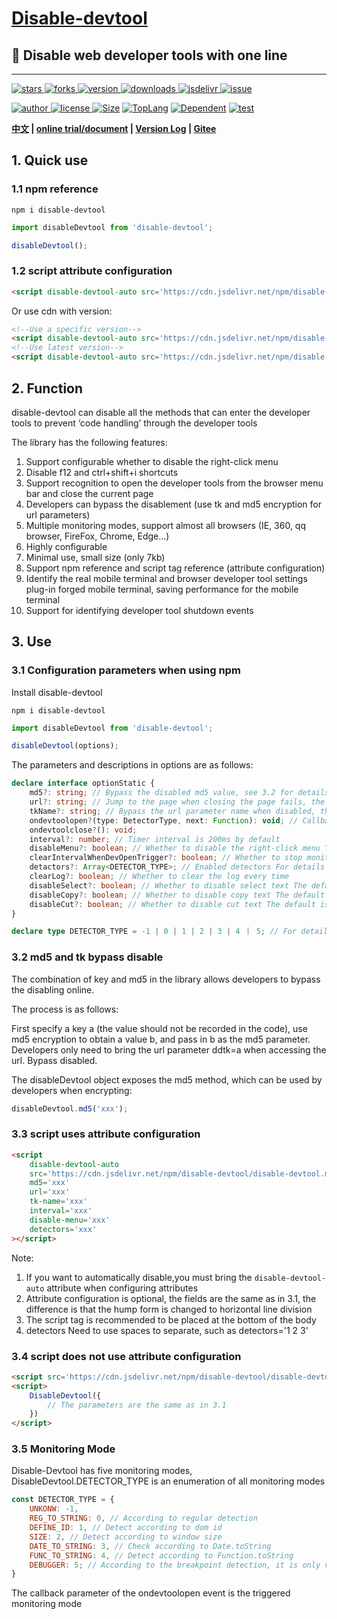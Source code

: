 <h1><a href='https://www.github.com/theajack/disable-devtool'>Disable-devtool</a></h1>

<h2>🚀 Disable web developer tools with one line </h2>

----

<p>
    <a href="https://www.github.com/theajack/disable-devtool/stargazers" target="_black">
        <img src="https://img.shields.io/github/stars/theajack/disable-devtool?logo=github" alt="stars" />
    </a>
    <a href="https://www.github.com/theajack/disable-devtool/network/members" target="_black">
        <img src="https://img.shields.io/github/forks/theajack/disable-devtool?logo=github" alt="forks" />
    </a>
    <a href="https://www.npmjs.com/package/disable-devtool" target="_black">
        <img src="https://img.shields.io/npm/v/disable-devtool?logo=npm" alt="version" />
    </a>
    <a href="https://www.npmjs.com/package/disable-devtool" target="_black">
        <img src="https://img.shields.io/npm/dm/disable-devtool?color=%23ffca28&logo=npm" alt="downloads" />
    </a>
    <a href="https://www.jsdelivr.com/package/npm/disable-devtool" target="_black">
        <img src="https://data.jsdelivr.com/v1/package/npm/disable-devtool/badge" alt="jsdelivr" />
    </a>
    <a href="https://github.com/theajack/disable-devtool/issues"><img src="https://img.shields.io/github/issues-closed/theajack/disable-devtool.svg" alt="issue"></a>
</p>
<p>
    <a href="https://github.com/theajack" target="_black">
        <img src="https://img.shields.io/badge/Author-%20theajack%20-7289da.svg?&logo=github" alt="author" />
    </a>
    <a href="https://www.github.com/theajack/disable-devtool/blob/master/LICENSE" target="_black">
        <img src="https://img.shields.io/github/license/theajack/disable-devtool?color=%232DCE89&logo=github" alt="license" />
    </a>
    <a href="https://cdn.jsdelivr.net/npm/disable-devtool/disable-devtool.min.js"><img src="https://img.shields.io/bundlephobia/minzip/disable-devtool.svg" alt="Size"></a>
    <a href="https://github.com/theajack/disable-devtool/search?l=javascript"><img src="https://img.shields.io/github/languages/top/theajack/disable-devtool.svg" alt="TopLang"></a>
    <a href="https://www.github.com/theajack/disable-devtool"><img src="https://img.shields.io/librariesio/dependent-repos/npm/disable-devtool.svg" alt="Dependent"></a>
    <a href="https://github.com/theajack/disable-devtool/blob/master/test/test-report.txt"><img src="https://img.shields.io/badge/test-passed-44BB44" alt="test"></a>
</p>

**[中文](https://github.com/theajack/disable-devtool/blob/master/README.cn.md) | [online trial/document](https://theajack.gitee.io/disable-devtool) | [Version Log](https://github.com/theajack/disable-devtool/blob/master/helper/version.en.md) | [Gitee](https://gitee.com/theajack/disable-devtool)**

## 1. Quick use

### 1.1 npm reference

```
npm i disable-devtool
```

```js
import disableDevtool from 'disable-devtool';

disableDevtool();
```

### 1.2 script attribute configuration

```html
<script disable-devtool-auto src='https://cdn.jsdelivr.net/npm/disable-devtool/disable-devtool.min.js'></script>
```

Or use cdn with version:

```html
<!--Use a specific version-->
<script disable-devtool-auto src='https://cdn.jsdelivr.net/npm/disable-devtool@x.x.x/disable-devtool.min.js'></script>
<!--Use latest version-->
<script disable-devtool-auto src='https://cdn.jsdelivr.net/npm/disable-devtool@latest/disable-devtool.min.js'></script>
```

## 2. Function

disable-devtool can disable all the methods that can enter the developer tools to prevent ‘code handling’ through the developer tools

The library has the following features:

1. Support configurable whether to disable the right-click menu
2. Disable f12 and ctrl+shift+i shortcuts
3. Support recognition to open the developer tools from the browser menu bar and close the current page
4. Developers can bypass the disablement (use tk and md5 encryption for url parameters)
5. Multiple monitoring modes, support almost all browsers (IE, 360, qq browser, FireFox, Chrome, Edge...)
6. Highly configurable
7. Minimal use, small size (only 7kb)
8. Support npm reference and script tag reference (attribute configuration)
9. Identify the real mobile terminal and browser developer tool settings plug-in forged mobile terminal, saving performance for the mobile terminal
10. Support for identifying developer tool shutdown events

## 3. Use

### 3.1 Configuration parameters when using npm

Install disable-devtool

```
npm i disable-devtool
```

```js
import disableDevtool from 'disable-devtool';

disableDevtool(options);
```

The parameters and descriptions in options are as follows:

```ts
declare interface optionStatic {
    md5?: string; // Bypass the disabled md5 value, see 3.2 for details, the bypass disable is not enabled by default
    url?: string; // Jump to the page when closing the page fails, the default value is localhost
    tkName?: string; // Bypass the url parameter name when disabled, the default is ddtk
    ondevtoolopen?(type: DetectorType, next: Function): void; // Callback for opening the developer panel, the url parameter is invalid when it is enabled, and the type is the monitoring mode, see 3.5 for details
    ondevtoolclose?(): void;
    interval?: number; // Timer interval is 200ms by default
    disableMenu?: boolean; // Whether to disable the right-click menu The default is true
    clearIntervalWhenDevOpenTrigger?: boolean; // Whether to stop monitoring after triggering The default is false. This parameter is invalid when using ondevtoolclose
    detactors?: Array<DETECTOR_TYPE>; // Enabled detectors For details of detectors, see 3.5. The default is all, it is recommended to use all
    clearLog?: boolean; // Whether to clear the log every time
    disableSelect?: boolean; // Whether to disable select text The default is true
    disableCopy?: boolean; // Whether to disable copy text The default is true
    disableCut?: boolean; // Whether to disable cut text The default is true
}

declare type DETECTOR_TYPE = -1 | 0 | 1 | 2 | 3 | 4 ｜ 5; // For details of the detector, see 3.5
```

### 3.2 md5 and tk bypass disable

The combination of key and md5 in the library allows developers to bypass the disabling online.

The process is as follows:

First specify a key a (the value should not be recorded in the code), use md5 encryption to obtain a value b, and pass in b as the md5 parameter. Developers only need to bring the url parameter ddtk=a when accessing the url. Bypass disabled.

The disableDevtool object exposes the md5 method, which can be used by developers when encrypting:

```js
disableDevtool.md5('xxx');
```

### 3.3 script uses attribute configuration

```html
<script
    disable-devtool-auto
    src='https://cdn.jsdelivr.net/npm/disable-devtool/disable-devtool.min.js'
    md5='xxx'
    url='xxx'
    tk-name='xxx'
    interval='xxx'
    disable-menu='xxx'
    detectors='xxx'
></script>
```

Note:

1. If you want to automatically disable,you must bring the `disable-devtool-auto` attribute when configuring attributes
2. Attribute configuration is optional, the fields are the same as in 3.1, the difference is that the hump form is changed to horizontal line division
3. The script tag is recommended to be placed at the bottom of the body
4. detectors Need to use spaces to separate, such as detectors='1 2 3'

### 3.4 script does not use attribute configuration

```html
<script src='https://cdn.jsdelivr.net/npm/disable-devtool/disable-devtool.min.js'></script>
<script>
    DisableDevtool({
        // The parameters are the same as in 3.1
    })
</script>
```

### 3.5 Monitoring Mode

Disable-Devtool has five monitoring modes, DisableDevtool.DETECTOR_TYPE is an enumeration of all monitoring modes

```js
const DETECTOR_TYPE = {
    UNKONW: -1,
    REG_TO_STRING: 0, // According to regular detection
    DEFINE_ID: 1, // Detect according to dom id
    SIZE: 2, // Detect according to window size
    DATE_TO_STRING: 3, // Check according to Date.toString
    FUNC_TO_STRING: 4, // Detect according to Function.toString
    DEBUGGER: 5; // According to the breakpoint detection, it is only valid in the case of ios chrome real machine
}
```

The callback parameter of the ondevtoolopen event is the triggered monitoring mode